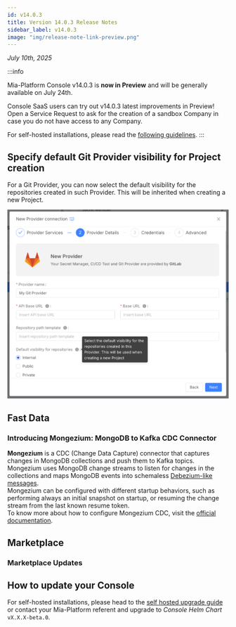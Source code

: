 ```yaml
---
id: v14.0.3
title: Version 14.0.3 Release Notes
sidebar_label: v14.0.3
image: "img/release-note-link-preview.png"
---
```


_July 10th, 2025_

:::info

Mia-Platform Console v14.0.3 is **now in Preview** and will be generally available on July 24th.

Console SaaS users can try out v14.0.3 latest improvements in Preview! Open a Service Request to ask for the creation of a sandbox Company in case you do not have access to any Company.

For self-hosted installations, please read the [following guidelines](#how-to-update-your-console).
:::

## Specify default Git Provider visibility for Project creation

For a Git Provider, you can now select the default visibility for the repositories created in such Provider. This will be inherited when creating a new Project.

<div style={{width: '400px', maxWidth: '100%', display: 'flex', alignItems: 'center', borderRadius: '4px', overflow: 'hidden'}}>

![Provider Default Visibility](img/provider-default-visibility.png)

</div>

## Fast Data

### Introducing Mongezium: MongoDB to Kafka CDC Connector

**Mongezium** is a CDC (Change Data Capture) connector that captures changes in MongoDB collections and push them to Kafka topics.  
Mongezium uses MongoDB change streams to listen for changes in the collections and maps MongoDB events into schemaless [Debezium-like messages](https://debezium.io/documentation/reference/stable/connectors/mongodb.html#mongodb-events).  
Mongezium can be configured with different startup behaviors, such as performing always an initial snapshot on startup, or resuming the change stream from the last known resume token.  
To know more about how to configure Mongezium CDC, visit the [official documentation](/runtime_suite/mongezium-cdc/10_overview.md).

## Marketplace

### Marketplace Updates

####

## How to update your Console

For self-hosted installations, please head to the [self hosted upgrade guide](/infrastructure/self-hosted/installation-chart/100_how-to-upgrade.md) or contact your Mia-Platform referent and upgrade to _Console Helm Chart_ `vX.X.X-beta.0`.
